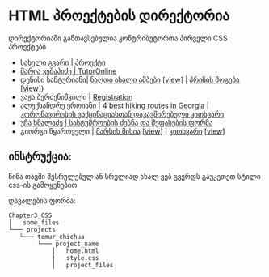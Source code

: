 # HTML პროექტების დირექტორია

დირექტორიაში განთავსებულია კონტრიბუტორთა პირველი CSS პროექტები

- [სახელი გვარი | პროექტი](/მისამართი)
- [მარია ვეშაპიძე | TutorOnline](https://github.com/Maria-555/UnilabPythonInternship)
- დენისი სანტურიანი| [ნაღდი ახალი ამბები](/Chapter3_CSS/Projects/denis_santuryan/objective_news) [[view]](https://htmlpreview.github.io/?https://github.com/Denissant/UnilabPythonInternship/blob/css/denis_santuryan/Chapter3_CSS/Projects/denis_santuryan/objective_news/objective_news.html)  | [პრიზის მოგება](/Chapter3_CSS/Projects/denis_santuryan/scam) [[view]](https://htmlpreview.github.io/?https://github.com/Denissant/UnilabPythonInternship/blob/css/denis_santuryan/Chapter3_CSS/Projects/denis_santuryan/scam/definitely_not_scam.html))
- ვაჟა ბერძენიშვილი | [Registration](/Chapter3_CSS/Projects/vazha_berdzenishvili/Registration)
- ალექსანდრე ეროიანი | [4 best hiking routes in Georgia](/Chapter3_CSS/Projects/Alexander_Eroyan/Georgian_Hiking_Routes) |
  [კორონავირუსის ვაქცინაციასთან დაკავშირებული კითხვარი](/Chapter3_CSS/Projects/Alexander_Eroyan/Covid_Vaccination_Survey)
- [უჩა ხმალაძე | სასტუმროების ძებნა და შეფასების ფორმა](/Chapter3_CSS/Projects/ucha_khmaladze/hotel_search/) 
- გიორგი წყაროველი | [მარსის მისია](Chapter3_CSS/Projects/giorgi_tskaroveli/mars_crew/) [[view]](https://htmlpreview.github.io/?https://github.com/tskaro/UnilabPythonInternship/blob/tskaro/Chapter3_CSS/Projects/giorgi_tskaroveli/mars_crew/new.html) | [კითხვარი](/Chapter3_CSS/Projects/giorgi_tskaroveli/georgian_questions) [[view]](https://htmlpreview.github.io/?https://github.com/tskaro/UnilabPythonInternship/blob/tskaro/Chapter3_CSS/Projects/giorgi_tskaroveli/georgian_questions/Form.html)


## ინსტრუქცია:

წინა თავში შესრულებულ ან სრულიად ახალ ვებ გვერდს გაუკეთეთ სტილი css-ის გამოყენებით

დავალების ფორმა:
```
Chapter3_CSS
│   some_files
└─── projects
   └─── temur_chichua
        └─── project_name
            │   home.html
            |   style.css
            │   project_files    
```
